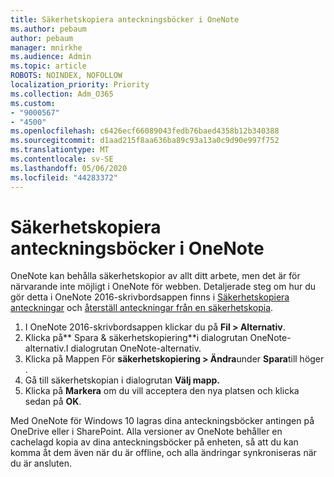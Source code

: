 ```yaml
---
title: Säkerhetskopiera anteckningsböcker i OneNote
ms.author: pebaum
author: pebaum
manager: mnirkhe
ms.audience: Admin
ms.topic: article
ROBOTS: NOINDEX, NOFOLLOW
localization_priority: Priority
ms.collection: Adm_O365
ms.custom:
- "9000567"
- "4500"
ms.openlocfilehash: c6426ecf66089043fedb76baed4358b12b340388
ms.sourcegitcommit: d1aad215f8aa636ba89c93a13a0c9d90e997f752
ms.translationtype: MT
ms.contentlocale: sv-SE
ms.lasthandoff: 05/06/2020
ms.locfileid: "44283372"
---
```

# <a name="backup-notebooks-in-onenote"></a>Säkerhetskopiera anteckningsböcker i OneNote

OneNote kan behålla säkerhetskopior av allt ditt arbete, men det är för närvarande inte möjligt i OneNote för webben. Detaljerade steg om hur du gör detta i OneNote 2016-skrivbordsappen finns i [Säkerhetskopiera anteckningar](https://support.office.com/article/back-up-notes-f58b34b0-611d-435e-87fa-7942a1767af4#id0eaabaaa=2016,_2013,_2010) och [återställ anteckningar från en säkerhetskopia](https://support.microsoft.com/office/restore-notes-from-a-backup-5daf9cb0-6769-4998-a5de-f044fdd0d831).

1. I OneNote 2016-skrivbordsappen klickar du på **Fil > Alternativ**.
2. Klicka på** Spara & säkerhetskopiering**i dialogrutan OneNote-alternativ.I dialogrutan OneNote-alternativ.
3. Klicka på Mappen För **säkerhetskopiering > Ändra**under **Spara**till höger .
4. Gå till säkerhetskopian i dialogrutan **Välj mapp.**
5. Klicka på **Markera** om du vill acceptera den nya platsen och klicka sedan på **OK**.

Med OneNote för Windows 10 lagras dina anteckningsböcker antingen på OneDrive eller i SharePoint. Alla versioner av OneNote behåller en cachelagd kopia av dina anteckningsböcker på enheten, så att du kan komma åt dem även när du är offline, och alla ändringar synkroniseras när du är ansluten.
